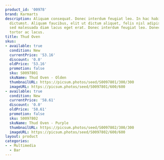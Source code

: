 ```yaml
---
product_id: '00978'
brand: Karmarts
description: Aliquam consequat. Donec interdum feugiat leo. In hac habitasse platea
  dictumst. Aliquam faucibus, elit ut dictum aliquet, felis nisl adipiscing sapien,
  sed malesuada diam lacus eget erat. Donec interdum feugiat leo. Donec vestibulum
  tortor ac lacus.
title: Thud Oven
skus:
- available: true
  condition: New
  currentPrice: '53.16'
  discount: '0.0'
  oldPrice: '53.16'
  promotion: false
  sku: S0097801
  skuName: Thud Oven - Olden
  thumbnailURL: https://picsum.photos/seed/S0097801/300/300
  imageURL: https://picsum.photos/seed/S0097801/600/600
- available: true
  condition: New
  currentPrice: '58.61'
  discount: '0.0'
  oldPrice: '58.61'
  promotion: false
  sku: S0097802
  skuName: Thud Oven - Purple
  thumbnailURL: https://picsum.photos/seed/S0097802/300/300
  imageURL: https://picsum.photos/seed/S0097802/600/600
layout: product
categories:
- - Multimedia
  - Bar
---
```

